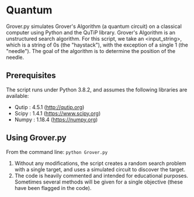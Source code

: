 # Quantum
Grover.py simulates Grover's Algorithm (a quantum circuit) on a classical computer using Python and the QuTiP library.  Grover's Algorithm is an  unstructured search algorithm.  For this script, we take an <input_string>, which is a string of 0s (the "haystack"), with the exception of a single 1 (the "needle").  The goal of the algorithm is to determine the position of the needle.

## Prerequisites

The script runs under Python 3.8.2, and assumes the following libraries are available:

* Qutip : 4.5.1  (http://qutip.org)
* Scipy : 1.4.1  (https://www.scipy.org)
* Numpy : 1.18.4 (https://numpy.org)

## Using Grover.py

From the command line:
`python Grover.py`

1. Without any modifications, the script creates a random search problem with a single target, and uses a simulated circuit to discover the target.
2. The code is heavily commented and intended for educational purposes.  Sometimes several methods will be given for a single objective (these have been flagged in the code).

